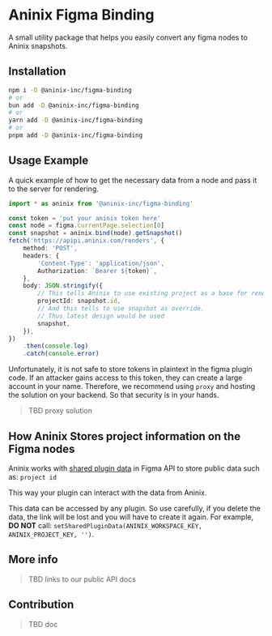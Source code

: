 # Aninix Figma Binding

A small utility package that helps you easily convert any figma nodes to Aninix snapshots.

## Installation

```bash
npm i -D @aninix-inc/figma-binding
# or
bun add -D @aninix-inc/figma-binding
# or
yarn add -D @aninix-inc/figma-binding
# or
pnpm add -D @aninix-inc/figma-binding
```

## Usage Example

A quick example of how to get the necessary data from a node and pass it to the server for rendering.

```ts
import * as aninix from '@aninix-inc/figma-binding'

const token = 'put your aninix token here'
const node = figma.currentPage.selection[0]
const snapshot = aninix.bind(node).getSnapshot()
fetch('https://apipi.aninix.com/renders', {
    method: 'POST',
    headers: {
        'Content-Type': 'application/json',
        Authorization: `Bearer ${token}`,
    },
    body: JSON.stringify({
        // This tells Aninix to use existing project as a base for rendering
        projectId: snapshot.id,
        // And this tells to use snapshot as override.
        // Thus latest design would be used
        snapshot,
    }),
})
    .then(console.log)
    .catch(console.error)
```

Unfortunately, it is not safe to store tokens in plaintext in the figma plugin code. If an attacker gains access to this token, they can create a large account in your name. Therefore, we recommend using `proxy` and hosting the solution on your backend. So that security is in your hands.

> TBD proxy solution

## How Aninix Stores project information on the Figma nodes

Aninix works with [shared plugin data](https://www.figma.com/plugin-docs/api/node-properties/#getsharedplugindata) in Figma API to store public data such as: `project id`

This way your plugin can interact with the data from Aninix.

This data can be accessed by any plugin. So use carefully, if you delete the data, the link will be lost and you will have to create it again. For example, **DO NOT** call: `setSharedPluginData(ANINIX_WORKSPACE_KEY, ANINIX_PROJECT_KEY, '')`.

## More info

> TBD links to our public API docs

## Contribution

> TBD doc

